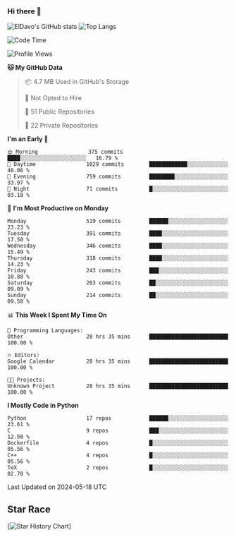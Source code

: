 ### Hi there 👋
![ElDavo's GitHub stats](https://github-readme-stats.vercel.app/api?username=ElDavoo&show_icons=true&theme=chartreuse-dark)
![Top Langs](https://github-readme-stats.vercel.app/api/top-langs/?username=ElDavoo&theme=chartreuse-dark&layout=compact)

<!--START_SECTION:waka-->
![Code Time](http://img.shields.io/badge/Code%20Time-1%2C346%20hrs%2035%20mins-blue)

![Profile Views](http://img.shields.io/badge/Profile%20Views-0-blue)

**🐱 My GitHub Data** 

> 📦 4.7 MB Used in GitHub's Storage 
 > 
> 🚫 Not Opted to Hire
 > 
> 📜 51 Public Repositories 
 > 
> 🔑 22 Private Repositories 
 > 
**I'm an Early 🐤** 

```text
🌞 Morning                375 commits         ████░░░░░░░░░░░░░░░░░░░░░   16.79 % 
🌆 Daytime                1029 commits        ████████████░░░░░░░░░░░░░   46.06 % 
🌃 Evening                759 commits         ████████░░░░░░░░░░░░░░░░░   33.97 % 
🌙 Night                  71 commits          █░░░░░░░░░░░░░░░░░░░░░░░░   03.18 % 
```
📅 **I'm Most Productive on Monday** 

```text
Monday                   519 commits         ██████░░░░░░░░░░░░░░░░░░░   23.23 % 
Tuesday                  391 commits         ████░░░░░░░░░░░░░░░░░░░░░   17.50 % 
Wednesday                346 commits         ████░░░░░░░░░░░░░░░░░░░░░   15.49 % 
Thursday                 318 commits         ████░░░░░░░░░░░░░░░░░░░░░   14.23 % 
Friday                   243 commits         ███░░░░░░░░░░░░░░░░░░░░░░   10.88 % 
Saturday                 203 commits         ██░░░░░░░░░░░░░░░░░░░░░░░   09.09 % 
Sunday                   214 commits         ██░░░░░░░░░░░░░░░░░░░░░░░   09.58 % 
```


📊 **This Week I Spent My Time On** 

```text
💬 Programming Languages: 
Other                    28 hrs 35 mins      █████████████████████████   100.00 % 

🔥 Editors: 
Google Calendar          28 hrs 35 mins      █████████████████████████   100.00 % 

🐱‍💻 Projects: 
Unknown Project          28 hrs 35 mins      █████████████████████████   100.00 % 
```

**I Mostly Code in Python** 

```text
Python                   17 repos            ██████░░░░░░░░░░░░░░░░░░░   23.61 % 
C                        9 repos             ███░░░░░░░░░░░░░░░░░░░░░░   12.50 % 
Dockerfile               4 repos             █░░░░░░░░░░░░░░░░░░░░░░░░   05.56 % 
C++                      4 repos             █░░░░░░░░░░░░░░░░░░░░░░░░   05.56 % 
TeX                      2 repos             █░░░░░░░░░░░░░░░░░░░░░░░░   02.78 % 
```




 Last Updated on 2024-05-18 UTC
<!--END_SECTION:waka-->

## Star Race

[![Star History Chart](https://api.star-history.com/svg?repos=ElDavoo/WhatsApp-Crypt14-Crypt15-Decrypter,ElDavoo/TuringOS,EliteAndroidApps/WhatsApp-Crypt12-Decrypter,KnugiHK/Whatsapp-Chat-Exporter&type=Date)]
